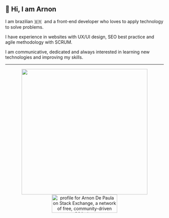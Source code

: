 ## 👋 Hi, I am Arnon

I am brazilian 🇧🇷 &nbsp;and a front-end developer who loves to apply technology to solve problems.

I have experience in websites with UX/UI design, SEO best practice and agile methodology with SCRUM.

I am communicative, dedicated and always interested in learning new technologies and improving my skills.

<hr>

<div align="center">
  <a href="#"><img src="https://github-readme-stats.vercel.app/api/top-langs/?username=arnonrdp&layout=compact&langs_count=8&theme=chartreuse-dark" width="400"></a>
  <br>
  <a href="https://stackexchange.com/users/10520312/arnon-de-paula"><img src="https://stackexchange.com/users/flair/10520312.png" width="208" height="58" alt="profile for Arnon De Paula on Stack Exchange, a network of free, community-driven Q&amp;A sites" title="profile for Arnon De Paula on Stack Exchange, a network of free, community-driven Q&amp;A sites" /></a>
</div>

